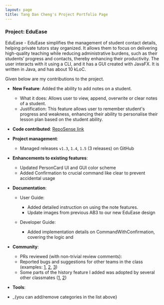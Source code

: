 ```yaml
---
layout: page
title: Tang Dan Cheng's Project Portfolio Page
---
```


### Project: EduEase

EduEase - EduEase simplifies the management of student contact details, helping private tutors stay organized. It allows them to focus on delivering high-quality teaching while reducing administrative burdens, such as their students’ progress and contacts, thereby enhancing their productivity. The user interacts with it using a CLI, and it has a GUI created with JavaFX. It is written in Java, and has about 10 kLoC.

Given below are my contributions to the project.

* **New Feature**: Added the ability to add notes on a student.
    * What it does: Allows user to view, append, overwrite or clear notes of a student.
    * Justification: This feature allows user to remember student's progress and weakness, enhancing their ability to personalise their lesson plan based on the student ability.

* **Code contributed**: [RepoSense link]()

* **Project management**:
    * Managed releases `v1.3`, `1.4`, `1.5` (3 releases) on GitHub

* **Enhancements to existing features**:
    * Updated PersonCard UI and GUI color scheme
    * Added Confirmation to crucial command like clear to prevent accidental usage

* **Documentation**:
    * User Guide:
      * Added detailed instruction on using the note features.
      * Update images from previous AB3 to our new EduEase design

    * Developer Guide:
      * Added implementation details on CommandWithConfirmation, covering the logic and  


* **Community**:
    * PRs reviewed (with non-trivial review comments):
    * Reported bugs and suggestions for other teams in the class (examples: [1](), [2](), [3]())
    * Some parts of the history feature I added was adopted by several other classmates ([1](), [2]())

* **Tools**:



* _{you can add/remove categories in the list above}
